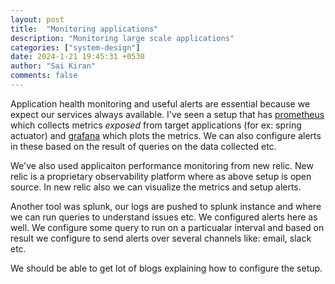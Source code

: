 ```yaml
---
layout: post
title:  "Monitoring applications"
description: "Monitoring large scale applications"
categories: ["system-design"]
date: 2024-1-21 19:45:31 +0530
author: "Sai Kiran"
comments: false
---
```


Application health monitoring and useful alerts are essential because we expect our services always available. I've seen a setup that has [prometheus](https://prometheus.io/) which collects metrics *exposed* from target applications (for ex: spring actuator) and [grafana](https://grafana.com/) which plots the metrics.
We can also configure alerts in these based on the result of queries on the data collected etc.

We've also used applicaiton performance monitoring from new relic. New relic is a proprietary observability platform where as above setup is open source. In new relic also we can visualize the metrics and setup alerts.

Another tool was splunk, our logs are pushed to splunk instance and where we can run queries to understand issues etc. We configured alerts here as well. We configure some query to run on a particualar interval and based on result we configure to send alerts over several channels like: email, slack etc.

We should be able to get lot of blogs explaining how to configure the setup.
